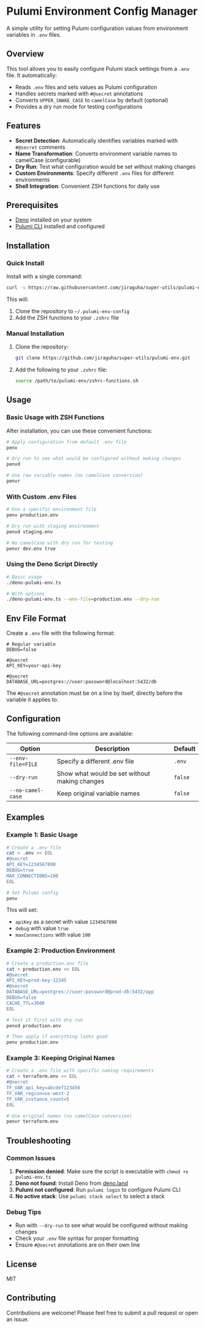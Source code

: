 # Pulumi Environment Config Manager

A simple utility for setting Pulumi configuration values from environment variables in `.env` files.

## Overview

This tool allows you to easily configure Pulumi stack settings from a `.env` file. It automatically:

- Reads `.env` files and sets values as Pulumi configuration
- Handles secrets marked with `#@secret` annotations
- Converts `UPPER_SNAKE_CASE` to `camelCase` by default (optional)
- Provides a dry run mode for testing configurations

## Features

- **Secret Detection**: Automatically identifies variables marked with `#@secret` comments
- **Name Transformation**: Converts environment variable names to camelCase (configurable)
- **Dry Run**: Test what configuration would be set without making changes
- **Custom Environments**: Specify different `.env` files for different environments
- **Shell Integration**: Convenient ZSH functions for daily use

## Prerequisites

- [Deno](https://deno.land/#installation) installed on your system
- [Pulumi CLI](https://www.pulumi.com/docs/get-started/install/) installed and configured

## Installation

### Quick Install

Install with a single command:

```bash
curl -s https://raw.githubusercontent.com/jiraguha/super-utils/pulumi-env/main/install.sh | zsh
```

This will:
1. Clone the repository to `~/.pulumi-env-config`
2. Add the ZSH functions to your `.zshrc` file

### Manual Installation

1. Clone the repository:
   ```bash
   git clone https://github.com/jiraguha/super-utils/pulumi-env.git
   ```

2. Add the following to your `.zshrc` file:
   ```bash
   source /path/to/pulumi-env/zshrc-functions.sh
   ```

## Usage

### Basic Usage with ZSH Functions

After installation, you can use these convenient functions:

```bash
# Apply configuration from default .env file
penv

# Dry run to see what would be configured without making changes
penvd

# Use raw variable names (no camelCase conversion)
penvr
```

### With Custom .env Files

```bash
# Use a specific environment file
penv production.env

# Dry run with staging environment
penvd staging.env

# No camelCase with dry run for testing
penvr dev.env true
```

### Using the Deno Script Directly

```bash
# Basic usage
./deno-pulumi-env.ts

# With options
./deno-pulumi-env.ts --env-file=production.env --dry-run
```

## Env File Format

Create a `.env` file with the following format:

```
# Regular variable
DEBUG=false

#@secret
API_KEY=your-api-key

#@secret
DATABASE_URL=postgres://user:password@localhost:5432/db
```

The `#@secret` annotation must be on a line by itself, directly before the variable it applies to.

## Configuration

The following command-line options are available:

| Option | Description | Default |
|--------|-------------|---------|
| `--env-file=FILE` | Specify a different .env file | `.env` |
| `--dry-run` | Show what would be set without making changes | `false` |
| `--no-camel-case` | Keep original variable names | `false` |

## Examples

### Example 1: Basic Usage

```bash
# Create a .env file
cat > .env << EOL
#@secret
API_KEY=1234567890
DEBUG=true
MAX_CONNECTIONS=100
EOL

# Set Pulumi config
penv
```

This will set:
- `apiKey` as a secret with value `1234567890`
- `debug` with value `true`
- `maxConnections` with value `100`

### Example 2: Production Environment

```bash
# Create a production.env file
cat > production.env << EOL
#@secret
API_KEY=prod-key-12345
#@secret
DATABASE_URL=postgres://user:password@prod-db:5432/app
DEBUG=false
CACHE_TTL=3600
EOL

# Test it first with dry run
penvd production.env

# Then apply if everything looks good
penv production.env
```

### Example 3: Keeping Original Names

```bash
# Create a .env file with specific naming requirements
cat > terraform.env << EOL
#@secret
TF_VAR_api_key=abcdef123456
TF_VAR_region=us-west-2
TF_VAR_instance_count=5
EOL

# Use original names (no camelCase conversion)
penvr terraform.env
```

## Troubleshooting

### Common Issues

1. **Permission denied**: Make sure the script is executable with `chmod +x pulumi-env.ts`
2. **Deno not found**: Install Deno from [deno.land](https://deno.land/#installation)
3. **Pulumi not configured**: Run `pulumi login` to configure Pulumi CLI
4. **No active stack**: Use `pulumi stack select` to select a stack

### Debug Tips

- Run with `--dry-run` to see what would be configured without making changes
- Check your `.env` file syntax for proper formatting
- Ensure `#@secret` annotations are on their own line

## License

MIT

## Contributing

Contributions are welcome! Please feel free to submit a pull request or open an issue.